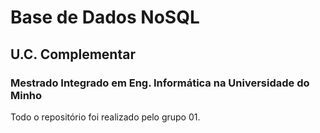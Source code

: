 # Base de Dados NoSQL
## U.C. Complementar
### Mestrado Integrado em Eng. Informática na Universidade do Minho 

Todo o repositório foi realizado pelo grupo 01.

